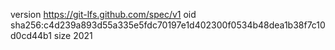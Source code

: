 version https://git-lfs.github.com/spec/v1
oid sha256:c4d239a893d55a335e5fdc70197e1d402300f0534b48dea1b38f7c10d0cd44b1
size 2021
